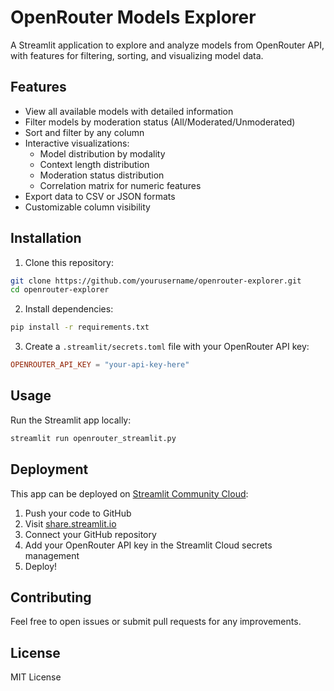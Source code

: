 # OpenRouter Models Explorer

A Streamlit application to explore and analyze models from OpenRouter API, with features for filtering, sorting, and visualizing model data.

## Features

- View all available models with detailed information
- Filter models by moderation status (All/Moderated/Unmoderated)
- Sort and filter by any column
- Interactive visualizations:
  - Model distribution by modality
  - Context length distribution
  - Moderation status distribution
  - Correlation matrix for numeric features
- Export data to CSV or JSON formats
- Customizable column visibility

## Installation

1. Clone this repository:
```bash
git clone https://github.com/yourusername/openrouter-explorer.git
cd openrouter-explorer
```

2. Install dependencies:
```bash
pip install -r requirements.txt
```

3. Create a `.streamlit/secrets.toml` file with your OpenRouter API key:
```toml
OPENROUTER_API_KEY = "your-api-key-here"
```

## Usage

Run the Streamlit app locally:
```bash
streamlit run openrouter_streamlit.py
```

## Deployment

This app can be deployed on [Streamlit Community Cloud](https://streamlit.io/cloud):

1. Push your code to GitHub
2. Visit [share.streamlit.io](https://share.streamlit.io)
3. Connect your GitHub repository
4. Add your OpenRouter API key in the Streamlit Cloud secrets management
5. Deploy!

## Contributing

Feel free to open issues or submit pull requests for any improvements.

## License

MIT License